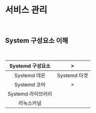 # 서비스 관리

<br />

## System 구성요소 이해

<br />

| 			Systemd 구성요소 		 |> |
| :----------: |:-----------: |
| Systemd 데몬 | Systemd 타겟 |
| 			Systemd 코어         |>|
| 		 Systemd 라이브러리    | |
|      		리눅스커널         | |

<br />



